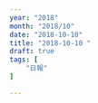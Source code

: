 ```yaml
---
year: "2018"
month: "2018/10"
date: "2018-10-10"
title: "2018-10-10 "
draft: true
tags: [
    "日報"
]

---
```


